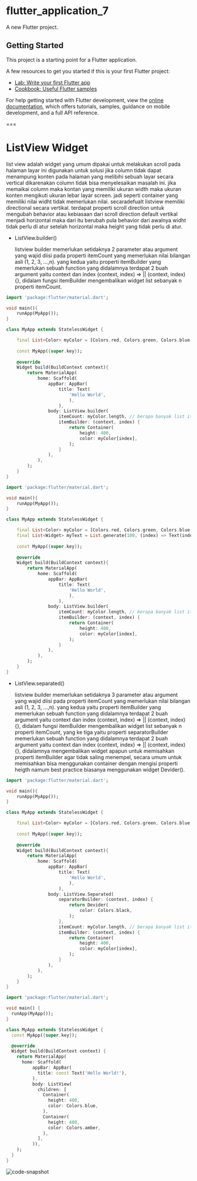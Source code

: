# flutter_application_7

A new Flutter project.

## Getting Started

This project is a starting point for a Flutter application.

A few resources to get you started if this is your first Flutter project:

- [Lab: Write your first Flutter app](https://docs.flutter.dev/get-started/codelab)
- [Cookbook: Useful Flutter samples](https://docs.flutter.dev/cookbook)

For help getting started with Flutter development, view the
[online documentation](https://docs.flutter.dev/), which offers tutorials,
samples, guidance on mobile development, and a full API reference.

===

# ListView Widget

list view adalah widget yang umum dipakai untuk melakukan scroll pada halaman layar ini digunakan untuk solusi jika column tidak dapat menampung konten pada halaman yang melibihi sebuah layar secara vertical dikarenakan column tidak bisa menyelesaikan masalah ini. jika memaikai column maka kontan yang memiliki ukuran width maka ukuran konten mengikuti ukuran lebar layar screen. jadi seperti container yang memiliki nilai widht tidak memerlukan nilai. secaradefualt listview memiliki directional secara vertikal. terdapat properti scroll direction untuk mengubah behavior atau kebiasaan dari scroll direction default vertikal menjadi horizontal maka dari itu berubah pula behavior dari awalnya widht tidak perlu di atur setelah horizontal maka height yang tidak perlu di atur.

- ListView.builder()
    
    listview builder memerlukan setidaknya 2 parameter atau argument yang wajid diisi pada properti itemCount yang memerlukan nilai bilangan asli (1, 2, 3, …,n). yang kedua yaitu properti itemBuilder yang memerlukan sebuah function yang didalamnya terdapat 2 buah argument yaitu context dan index (context, index) ⇒ || (context, index) {}, didalam fungsi itemBuilder mengembalikan widget list sebanyak n properti itemCount.
```dart
import 'package:flutter/material.dart';

void main(){
	runApp(MyApp());
}

class MyApp extends StatelessWidget {

	final List<Color> myColor = [Colors.red, Colors.green, Colors.blue, Colors.amber];
	
	const MyApp({super.key});
	
	@override
	Widget build(BuildContext context){
		return MaterialApp(
			home: Scaffold(
				appBar: AppBar(
					title: Text(
						'Hello World',
						),
					),
				body: ListView.builder(
					itemCount: myColor.length, // berapa banyak list item yang akan dibuat
					itemBuilder: (context, index) {
						return Container(
							height: 400,
							color: myColor[index],
						);
					}
				),
			),
		);
	}
}
```

```dart
import 'package:flutter/material.dart';

void main(){
	runApp(MyApp());
}

class MyApp extends StatelessWidget {

	final List<Color> myColor = [Colors.red, Colors.green, Colors.blue, Colors.amber];
	final List<Widget> myText = List.generate(100, (index) => Text(index.toSting()));
	
	const MyApp({super.key});
	
	@override
	Widget build(BuildContext context){
		return MaterialApp(
			home: Scaffold(
				appBar: AppBar(
					title: Text(
						'Hello World',
						),
					),
				body: ListView.builder(
					itemCount: myColor.length, // berapa banyak list item yang akan dibuat
					itemBuilder: (context, index) {
						return Container(
							height: 400,
							color: myColor[index],
						);
					}
				),
			),
		);
	}
}
```

- ListView.separated()
    
    listview builder memerlukan setidaknya 3 parameter atau argument yang wajid diisi pada properti itemCount yang memerlukan nilai bilangan asli (1, 2, 3, …,n). yang kedua yaitu properti itemBuilder yang memerlukan sebuah function yang didalamnya terdapat 2 buah argument yaitu context dan index (context, index) ⇒ || (context, index) {}, didalam fungsi itemBuilder mengembalikan widget list sebanyak n properti itemCount, yang ke tiga yaitu properti separatorBuilder memerlukan sebuah function yang didalamnya terdapat 2 buah argument yaitu context dan index (context, index) ⇒ || (context, index) {}, didalamnya mengembalikan widget apapun untuk memisahkan properti itemBuilder agar tidak saling menempel, secara umum untuk memisahkan bisa menggunakan container dengan mengisi properti heigth namum best practice biasanya menggunakan widget Devider().

```dart
import 'package:flutter/material.dart';

void main(){
	runApp(MyApp());
}

class MyApp extends StatelessWidget {

	final List<Color> myColor = [Colors.red, Colors.green, Colors.blue, Colors.amber];
	
	const MyApp({super.key});
	
	@override
	Widget build(BuildContext context){
		return MaterialApp(
			home: Scaffold(
				appBar: AppBar(
					title: Text(
						'Hello World',
						),
					),
				body: ListView.Separated(
					separatorBuilder: (context, index) {
						return Devider(
							color: Colors.black,
						);
					},
					itemCount: myColor.length, // berapa banyak list item yang akan dibuat
					itemBuilder: (context, index) {
						return Container(
							height: 400,
							color: myColor[index],
						);
					}
				),
			),
		);
	}
}
```

```dart
import 'package:flutter/material.dart';

void main() {
  runApp(MyApp());
}

class MyApp extends StatelessWidget {
  const MyApp({super.key});

  @override
  Widget build(BuildContext context) {
    return MaterialApp(
      home: Scaffold(
          appBar: AppBar(
            title: const Text('Hello World!'),
          ),
          body: ListView(
            children: [
              Container(
                height: 400,
                color: Colors.blue,
              ),
              Container(
                height: 400,
                color: Colors.amber,
              ),
            ],
          )),
    );
  }
}
```

![code-snapshot](https://github.com/appworkspaceRM/list-view/assets/135511281/12ad40a7-3888-4e03-9fbb-09020f7dd550)
